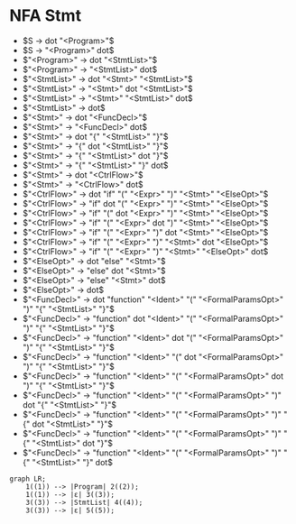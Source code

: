 # NFA Stmt

+ $S -> dot "<Program>"$
+ $S -> "<Program>" dot$
+ $"<Program>" -> dot "<StmtList>"$
+ $"<Program>" -> "<StmtList>" dot$
+ $"<StmtList>" -> dot "<Stmt>" "<StmtList>"$
+ $"<StmtList>" -> "<Stmt>" dot "<StmtList>"$
+ $"<StmtList>" -> "<Stmt>" "<StmtList>" dot$
+ $"<StmtList>" -> dot$
+ $"<Stmt>" -> dot "<FuncDecl>"$
+ $"<Stmt>" -> "<FuncDecl>" dot$
+ $"<Stmt>" -> dot "{" "<StmtList>" "}"$
+ $"<Stmt>" -> "{" dot "<StmtList>" "}"$
+ $"<Stmt>" -> "{" "<StmtList>" dot "}"$
+ $"<Stmt>" -> "{" "<StmtList>" "}" dot$
+ $"<Stmt>" -> dot "<CtrlFlow>"$
+ $"<Stmt>" -> "<CtrlFlow>" dot$
+ $"<CtrlFlow>" -> dot "if" "(" "<Expr>" ")" "<Stmt>" "<ElseOpt>"$
+ $"<CtrlFlow>" -> "if" dot "(" "<Expr>" ")" "<Stmt>" "<ElseOpt>"$
+ $"<CtrlFlow>" -> "if" "(" dot "<Expr>" ")" "<Stmt>" "<ElseOpt>"$
+ $"<CtrlFlow>" -> "if" "(" "<Expr>" dot ")" "<Stmt>" "<ElseOpt>"$
+ $"<CtrlFlow>" -> "if" "(" "<Expr>" ")" dot "<Stmt>" "<ElseOpt>"$
+ $"<CtrlFlow>" -> "if" "(" "<Expr>" ")" "<Stmt>" dot "<ElseOpt>"$
+ $"<CtrlFlow>" -> "if" "(" "<Expr>" ")" "<Stmt>" "<ElseOpt>" dot$
+ $"<ElseOpt>" -> dot "else" "<Stmt>"$
+ $"<ElseOpt>" -> "else" dot "<Stmt>"$
+ $"<ElseOpt>" -> "else" "<Stmt>" dot$
+ $"<ElseOpt>" -> dot$
+ $"<FuncDecl>" -> dot "function" "<Ident>" "(" "<FormalParamsOpt>" ")" "{" "<StmtList>" "}"$
+ $"<FuncDecl>" -> "function" dot "<Ident>" "(" "<FormalParamsOpt>" ")" "{" "<StmtList>" "}"$
+ $"<FuncDecl>" -> "function" "<Ident>" dot "(" "<FormalParamsOpt>" ")" "{" "<StmtList>" "}"$
+ $"<FuncDecl>" -> "function" "<Ident>" "(" dot "<FormalParamsOpt>" ")" "{" "<StmtList>" "}"$
+ $"<FuncDecl>" -> "function" "<Ident>" "(" "<FormalParamsOpt>" dot ")" "{" "<StmtList>" "}"$
+ $"<FuncDecl>" -> "function" "<Ident>" "(" "<FormalParamsOpt>" ")" dot "{" "<StmtList>" "}"$
+ $"<FuncDecl>" -> "function" "<Ident>" "(" "<FormalParamsOpt>" ")" "{" dot "<StmtList>" "}"$
+ $"<FuncDecl>" -> "function" "<Ident>" "(" "<FormalParamsOpt>" ")" "{" "<StmtList>" dot "}"$
+ $"<FuncDecl>" -> "function" "<Ident>" "(" "<FormalParamsOpt>" ")" "{" "<StmtList>" "}" dot$

```mermaid
graph LR;
    1((1)) --> |Program| 2((2));
    1((1)) --> |ε| 3((3));
    3((3)) --> |StmtList| 4((4));
    3((3)) --> |ε| 5((5));
    
```
